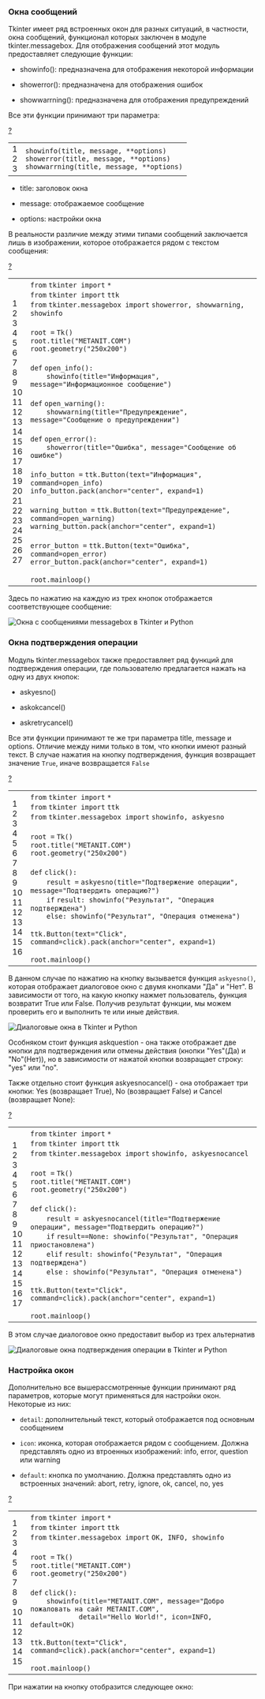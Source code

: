### Окна сообщений

Tkinter имеет ряд встроенных окон для разных ситуаций, в частности, окна сообщений, функционал которых заключен в модуле tkinter.messagebox. Для отображения сообщений этот модуль предоставляет следующие функции:

-   showinfo(): предназначена для отображения некоторой информации
    
-   showerror(): предназначена для отображения ошибок
    
-   showwarrning(): предназначена для отображения предупреждений
    

Все эти функции принимают три параметра:

[?](https://metanit.com/python/tkinter/5.2.php#)

<table border="0" cellpadding="0" cellspacing="0"><tbody><tr><td class="gutter"><div class="line number1 index0 alt2">1</div><div class="line number2 index1 alt1">2</div><div class="line number3 index2 alt2">3</div></td><td class="code"><div class="container"><div class="line number1 index0 alt2"><code class="py plain">showinfo(title, message, </code><code class="py keyword">*</code><code class="py keyword">*</code><code class="py plain">options)</code></div><div class="line number2 index1 alt1"><code class="py plain">showerror(title, message, </code><code class="py keyword">*</code><code class="py keyword">*</code><code class="py plain">options)</code></div><div class="line number3 index2 alt2"><code class="py plain">showwarrning(title, message, </code><code class="py keyword">*</code><code class="py keyword">*</code><code class="py plain">options)</code></div></div></td></tr></tbody></table>

-   title: заголовок окна
    
-   message: отображаемое сообщение
    
-   options: настройки окна
    

В реальности различие между этими типами сообщений заключается лишь в изображении, которое отображается рядом с текстом сообщения:

[?](https://metanit.com/python/tkinter/5.2.php#)

<table border="0" cellpadding="0" cellspacing="0"><tbody><tr><td class="gutter"><div class="line number1 index0 alt2">1</div><div class="line number2 index1 alt1">2</div><div class="line number3 index2 alt2">3</div><div class="line number4 index3 alt1">4</div><div class="line number5 index4 alt2">5</div><div class="line number6 index5 alt1">6</div><div class="line number7 index6 alt2">7</div><div class="line number8 index7 alt1">8</div><div class="line number9 index8 alt2">9</div><div class="line number10 index9 alt1">10</div><div class="line number11 index10 alt2">11</div><div class="line number12 index11 alt1">12</div><div class="line number13 index12 alt2">13</div><div class="line number14 index13 alt1">14</div><div class="line number15 index14 alt2">15</div><div class="line number16 index15 alt1">16</div><div class="line number17 index16 alt2">17</div><div class="line number18 index17 alt1">18</div><div class="line number19 index18 alt2">19</div><div class="line number20 index19 alt1">20</div><div class="line number21 index20 alt2">21</div><div class="line number22 index21 alt1">22</div><div class="line number23 index22 alt2">23</div><div class="line number24 index23 alt1">24</div><div class="line number25 index24 alt2">25</div><div class="line number26 index25 alt1">26</div><div class="line number27 index26 alt2">27</div></td><td class="code"><div class="container"><div class="line number1 index0 alt2"><code class="py keyword">from</code> <code class="py plain">tkinter </code><code class="py keyword">import</code> <code class="py keyword">*</code></div><div class="line number2 index1 alt1"><code class="py keyword">from</code> <code class="py plain">tkinter </code><code class="py keyword">import</code> <code class="py plain">ttk</code></div><div class="line number3 index2 alt2"><code class="py keyword">from</code> <code class="py plain">tkinter.messagebox </code><code class="py keyword">import</code> <code class="py plain">showerror, showwarning, showinfo</code></div><div class="line number4 index3 alt1">&nbsp;</div><div class="line number5 index4 alt2"><code class="py plain">root </code><code class="py keyword">=</code> <code class="py plain">Tk()</code></div><div class="line number6 index5 alt1"><code class="py plain">root.title(</code><code class="py string">"METANIT.COM"</code><code class="py plain">)</code></div><div class="line number7 index6 alt2"><code class="py plain">root.geometry(</code><code class="py string">"250x200"</code><code class="py plain">)</code></div><div class="line number8 index7 alt1">&nbsp;</div><div class="line number9 index8 alt2"><code class="py keyword">def</code> <code class="py plain">open_info():</code></div><div class="line number10 index9 alt1"><code class="py spaces">&nbsp;&nbsp;&nbsp;&nbsp;</code><code class="py plain">showinfo(title</code><code class="py keyword">=</code><code class="py string">"Информация"</code><code class="py plain">, message</code><code class="py keyword">=</code><code class="py string">"Информационное сообщение"</code><code class="py plain">)</code></div><div class="line number11 index10 alt2">&nbsp;</div><div class="line number12 index11 alt1"><code class="py keyword">def</code> <code class="py plain">open_warning():</code></div><div class="line number13 index12 alt2"><code class="py spaces">&nbsp;&nbsp;&nbsp;&nbsp;</code><code class="py plain">showwarning(title</code><code class="py keyword">=</code><code class="py string">"Предупреждение"</code><code class="py plain">, message</code><code class="py keyword">=</code><code class="py string">"Сообщение о предупреждении"</code><code class="py plain">)</code></div><div class="line number14 index13 alt1">&nbsp;</div><div class="line number15 index14 alt2"><code class="py keyword">def</code> <code class="py plain">open_error():</code></div><div class="line number16 index15 alt1"><code class="py spaces">&nbsp;&nbsp;&nbsp;&nbsp;</code><code class="py plain">showerror(title</code><code class="py keyword">=</code><code class="py string">"Ошибка"</code><code class="py plain">, message</code><code class="py keyword">=</code><code class="py string">"Сообщение об ошибке"</code><code class="py plain">)</code></div><div class="line number17 index16 alt2">&nbsp;</div><div class="line number18 index17 alt1"><code class="py plain">info_button </code><code class="py keyword">=</code> <code class="py plain">ttk.Button(text</code><code class="py keyword">=</code><code class="py string">"Информация"</code><code class="py plain">, command</code><code class="py keyword">=</code><code class="py plain">open_info)</code></div><div class="line number19 index18 alt2"><code class="py plain">info_button.pack(anchor</code><code class="py keyword">=</code><code class="py string">"center"</code><code class="py plain">, expand</code><code class="py keyword">=</code><code class="py value">1</code><code class="py plain">)</code></div><div class="line number20 index19 alt1">&nbsp;</div><div class="line number21 index20 alt2"><code class="py plain">warning_button </code><code class="py keyword">=</code> <code class="py plain">ttk.Button(text</code><code class="py keyword">=</code><code class="py string">"Предупреждение"</code><code class="py plain">, command</code><code class="py keyword">=</code><code class="py plain">open_warning)</code></div><div class="line number22 index21 alt1"><code class="py plain">warning_button.pack(anchor</code><code class="py keyword">=</code><code class="py string">"center"</code><code class="py plain">, expand</code><code class="py keyword">=</code><code class="py value">1</code><code class="py plain">)</code></div><div class="line number23 index22 alt2">&nbsp;</div><div class="line number24 index23 alt1"><code class="py plain">error_button </code><code class="py keyword">=</code> <code class="py plain">ttk.Button(text</code><code class="py keyword">=</code><code class="py string">"Ошибка"</code><code class="py plain">, command</code><code class="py keyword">=</code><code class="py plain">open_error)</code></div><div class="line number25 index24 alt2"><code class="py plain">error_button.pack(anchor</code><code class="py keyword">=</code><code class="py string">"center"</code><code class="py plain">, expand</code><code class="py keyword">=</code><code class="py value">1</code><code class="py plain">)</code></div><div class="line number26 index25 alt1">&nbsp;</div><div class="line number27 index26 alt2"><code class="py plain">root.mainloop()</code></div></div></td></tr></tbody></table>

Здесь по нажатию на каждую из трех кнопок отображается соответствующее сообщение:

![Окна с сообщениями messagebox в Tkinter и Python](https://metanit.com/python/tkinter/5.2.php./pics/3.3.png)

### Окна подтверждения операции

Модуль tkinter.messagebox также предоставляет ряд функций для подтверждения операции, где пользователю предлагается нажать на одну из двух кнопок:

-   askyesno()
    
-   askokcancel()
    
-   askretrycancel()
    

Все эти функции принимают те же три параметра title, message и options. Отличие между ними только в том, что кнопки имеют разный текст. В случае нажатия на кнопку подтверждения, функция возвращает значение `True`, иначе возвращается `False`

[?](https://metanit.com/python/tkinter/5.2.php#)

<table border="0" cellpadding="0" cellspacing="0"><tbody><tr><td class="gutter"><div class="line number1 index0 alt2">1</div><div class="line number2 index1 alt1">2</div><div class="line number3 index2 alt2">3</div><div class="line number4 index3 alt1">4</div><div class="line number5 index4 alt2">5</div><div class="line number6 index5 alt1">6</div><div class="line number7 index6 alt2">7</div><div class="line number8 index7 alt1">8</div><div class="line number9 index8 alt2">9</div><div class="line number10 index9 alt1">10</div><div class="line number11 index10 alt2">11</div><div class="line number12 index11 alt1">12</div><div class="line number13 index12 alt2">13</div><div class="line number14 index13 alt1">14</div><div class="line number15 index14 alt2">15</div><div class="line number16 index15 alt1">16</div></td><td class="code"><div class="container"><div class="line number1 index0 alt2"><code class="py keyword">from</code> <code class="py plain">tkinter </code><code class="py keyword">import</code> <code class="py keyword">*</code></div><div class="line number2 index1 alt1"><code class="py keyword">from</code> <code class="py plain">tkinter </code><code class="py keyword">import</code> <code class="py plain">ttk</code></div><div class="line number3 index2 alt2"><code class="py keyword">from</code> <code class="py plain">tkinter.messagebox </code><code class="py keyword">import</code> <code class="py plain">showinfo, askyesno</code></div><div class="line number4 index3 alt1">&nbsp;</div><div class="line number5 index4 alt2"><code class="py plain">root </code><code class="py keyword">=</code> <code class="py plain">Tk()</code></div><div class="line number6 index5 alt1"><code class="py plain">root.title(</code><code class="py string">"METANIT.COM"</code><code class="py plain">)</code></div><div class="line number7 index6 alt2"><code class="py plain">root.geometry(</code><code class="py string">"250x200"</code><code class="py plain">)</code></div><div class="line number8 index7 alt1">&nbsp;</div><div class="line number9 index8 alt2"><code class="py keyword">def</code> <code class="py plain">click():</code></div><div class="line number10 index9 alt1"><code class="py spaces">&nbsp;&nbsp;&nbsp;&nbsp;</code><code class="py plain">result </code><code class="py keyword">=</code> <code class="py plain">askyesno(title</code><code class="py keyword">=</code><code class="py string">"Подтвержение операции"</code><code class="py plain">, message</code><code class="py keyword">=</code><code class="py string">"Подтвердить операцию?"</code><code class="py plain">)</code></div><div class="line number11 index10 alt2"><code class="py spaces">&nbsp;&nbsp;&nbsp;&nbsp;</code><code class="py keyword">if</code> <code class="py plain">result: showinfo(</code><code class="py string">"Результат"</code><code class="py plain">, </code><code class="py string">"Операция подтверждена"</code><code class="py plain">)</code></div><div class="line number12 index11 alt1"><code class="py spaces">&nbsp;&nbsp;&nbsp;&nbsp;</code><code class="py keyword">else</code><code class="py plain">: showinfo(</code><code class="py string">"Результат"</code><code class="py plain">, </code><code class="py string">"Операция отменена"</code><code class="py plain">)</code></div><div class="line number13 index12 alt2">&nbsp;</div><div class="line number14 index13 alt1"><code class="py plain">ttk.Button(text</code><code class="py keyword">=</code><code class="py string">"Click"</code><code class="py plain">, command</code><code class="py keyword">=</code><code class="py plain">click).pack(anchor</code><code class="py keyword">=</code><code class="py string">"center"</code><code class="py plain">, expand</code><code class="py keyword">=</code><code class="py value">1</code><code class="py plain">)</code></div><div class="line number15 index14 alt2">&nbsp;</div><div class="line number16 index15 alt1"><code class="py plain">root.mainloop()</code></div></div></td></tr></tbody></table>

В данном случае по нажатию на кнопку вызывается функция `askyesno()`, которая отображает диалоговое окно с двумя кнопками "Да" и "Нет". В зависимости от того, на какую кнопку нажмет пользователь, функция возвратит True или False. Получив результат функции, мы можем проверить его и выполнить те или иные действия.

![Диалоговые окна в Tkinter и Python](https://metanit.com/python/tkinter/5.2.php./pics/3.4.png)

Особняком стоит функция askquestion - она также отображает две кнопки для подтверждения или отмены действия (кнопки "Yes"(Да) и "No"(Нет)), но в зависимости от нажатой кнопки возвращает строку: "yes" или "no".

Также отдельно стоит функция askyesnocancel() - она отображает три кнопки: Yes (возвращает True), No (возвращает False) и Cancel (возвращает None):

[?](https://metanit.com/python/tkinter/5.2.php#)

<table border="0" cellpadding="0" cellspacing="0"><tbody><tr><td class="gutter"><div class="line number1 index0 alt2">1</div><div class="line number2 index1 alt1">2</div><div class="line number3 index2 alt2">3</div><div class="line number4 index3 alt1">4</div><div class="line number5 index4 alt2">5</div><div class="line number6 index5 alt1">6</div><div class="line number7 index6 alt2">7</div><div class="line number8 index7 alt1">8</div><div class="line number9 index8 alt2">9</div><div class="line number10 index9 alt1">10</div><div class="line number11 index10 alt2">11</div><div class="line number12 index11 alt1">12</div><div class="line number13 index12 alt2">13</div><div class="line number14 index13 alt1">14</div><div class="line number15 index14 alt2">15</div><div class="line number16 index15 alt1">16</div><div class="line number17 index16 alt2">17</div></td><td class="code"><div class="container"><div class="line number1 index0 alt2"><code class="py keyword">from</code> <code class="py plain">tkinter </code><code class="py keyword">import</code> <code class="py keyword">*</code></div><div class="line number2 index1 alt1"><code class="py keyword">from</code> <code class="py plain">tkinter </code><code class="py keyword">import</code> <code class="py plain">ttk</code></div><div class="line number3 index2 alt2"><code class="py keyword">from</code> <code class="py plain">tkinter.messagebox </code><code class="py keyword">import</code> <code class="py plain">showinfo, askyesnocancel</code></div><div class="line number4 index3 alt1">&nbsp;</div><div class="line number5 index4 alt2"><code class="py plain">root </code><code class="py keyword">=</code> <code class="py plain">Tk()</code></div><div class="line number6 index5 alt1"><code class="py plain">root.title(</code><code class="py string">"METANIT.COM"</code><code class="py plain">)</code></div><div class="line number7 index6 alt2"><code class="py plain">root.geometry(</code><code class="py string">"250x200"</code><code class="py plain">)</code></div><div class="line number8 index7 alt1">&nbsp;</div><div class="line number9 index8 alt2"><code class="py keyword">def</code> <code class="py plain">click():</code></div><div class="line number10 index9 alt1"><code class="py spaces">&nbsp;&nbsp;&nbsp;&nbsp;</code><code class="py plain">result </code><code class="py keyword">=</code>&nbsp; <code class="py plain">askyesnocancel(title</code><code class="py keyword">=</code><code class="py string">"Подтвержение операции"</code><code class="py plain">, message</code><code class="py keyword">=</code><code class="py string">"Подтвердить операцию?"</code><code class="py plain">)</code></div><div class="line number11 index10 alt2"><code class="py spaces">&nbsp;&nbsp;&nbsp;&nbsp;</code><code class="py keyword">if</code> <code class="py plain">result</code><code class="py keyword">=</code><code class="py keyword">=</code><code class="py color1">None</code><code class="py plain">: showinfo(</code><code class="py string">"Результат"</code><code class="py plain">, </code><code class="py string">"Операция приостановлена"</code><code class="py plain">)</code></div><div class="line number12 index11 alt1"><code class="py spaces">&nbsp;&nbsp;&nbsp;&nbsp;</code><code class="py keyword">elif</code> <code class="py plain">result: showinfo(</code><code class="py string">"Результат"</code><code class="py plain">, </code><code class="py string">"Операция подтверждена"</code><code class="py plain">)</code></div><div class="line number13 index12 alt2"><code class="py spaces">&nbsp;&nbsp;&nbsp;&nbsp;</code><code class="py keyword">else</code> <code class="py plain">: showinfo(</code><code class="py string">"Результат"</code><code class="py plain">, </code><code class="py string">"Операция отменена"</code><code class="py plain">)</code></div><div class="line number14 index13 alt1">&nbsp;</div><div class="line number15 index14 alt2"><code class="py plain">ttk.Button(text</code><code class="py keyword">=</code><code class="py string">"Click"</code><code class="py plain">, command</code><code class="py keyword">=</code><code class="py plain">click).pack(anchor</code><code class="py keyword">=</code><code class="py string">"center"</code><code class="py plain">, expand</code><code class="py keyword">=</code><code class="py value">1</code><code class="py plain">)</code></div><div class="line number16 index15 alt1">&nbsp;</div><div class="line number17 index16 alt2"><code class="py plain">root.mainloop()</code></div></div></td></tr></tbody></table>

В этом случае диалоговое окно предоставит выбор из трех альтернатив

![Диалоговые окна подтверждения операции в Tkinter и Python](https://metanit.com/python/tkinter/5.2.php./pics/3.5.png)

### Настройка окон

Дополнительно все вышерассмотренные функции принимают ряд параметров, которые могут применяться для настройки окон. Некоторые из них:

-   `detail`: дополнительный текст, который отображается под основным сообщением
    
-   `icon`: иконка, которая отображается рядом с сообщением. Должна представлять одно из втроенных изображений: info, error, question или warning
    
-   `default`: кнопка по умолчанию. Должна представлять одно из встроенных значений: abort, retry, ignore, ok, cancel, no, yes
    

[?](https://metanit.com/python/tkinter/5.2.php#)

<table border="0" cellpadding="0" cellspacing="0"><tbody><tr><td class="gutter"><div class="line number1 index0 alt2">1</div><div class="line number2 index1 alt1">2</div><div class="line number3 index2 alt2">3</div><div class="line number4 index3 alt1">4</div><div class="line number5 index4 alt2">5</div><div class="line number6 index5 alt1">6</div><div class="line number7 index6 alt2">7</div><div class="line number8 index7 alt1">8</div><div class="line number9 index8 alt2">9</div><div class="line number10 index9 alt1">10</div><div class="line number11 index10 alt2">11</div><div class="line number12 index11 alt1">12</div><div class="line number13 index12 alt2">13</div><div class="line number14 index13 alt1">14</div><div class="line number15 index14 alt2">15</div></td><td class="code"><div class="container"><div class="line number1 index0 alt2"><code class="py keyword">from</code> <code class="py plain">tkinter </code><code class="py keyword">import</code> <code class="py keyword">*</code></div><div class="line number2 index1 alt1"><code class="py keyword">from</code> <code class="py plain">tkinter </code><code class="py keyword">import</code> <code class="py plain">ttk</code></div><div class="line number3 index2 alt2"><code class="py keyword">from</code> <code class="py plain">tkinter.messagebox </code><code class="py keyword">import</code> <code class="py plain">OK, INFO, showinfo</code></div><div class="line number4 index3 alt1">&nbsp;</div><div class="line number5 index4 alt2"><code class="py plain">root </code><code class="py keyword">=</code> <code class="py plain">Tk()</code></div><div class="line number6 index5 alt1"><code class="py plain">root.title(</code><code class="py string">"METANIT.COM"</code><code class="py plain">)</code></div><div class="line number7 index6 alt2"><code class="py plain">root.geometry(</code><code class="py string">"250x200"</code><code class="py plain">)</code></div><div class="line number8 index7 alt1">&nbsp;</div><div class="line number9 index8 alt2"><code class="py keyword">def</code> <code class="py plain">click():</code></div><div class="line number10 index9 alt1"><code class="py spaces">&nbsp;&nbsp;&nbsp;&nbsp;</code><code class="py plain">showinfo(title</code><code class="py keyword">=</code><code class="py string">"METANIT.COM"</code><code class="py plain">, message</code><code class="py keyword">=</code><code class="py string">"Добро пожаловать на сайт METANIT.COM"</code><code class="py plain">,</code></div><div class="line number11 index10 alt2"><code class="py spaces">&nbsp;&nbsp;&nbsp;&nbsp;&nbsp;&nbsp;&nbsp;&nbsp;&nbsp;&nbsp;&nbsp;&nbsp;</code><code class="py plain">detail</code><code class="py keyword">=</code><code class="py string">"Hello World!"</code><code class="py plain">, icon</code><code class="py keyword">=</code><code class="py plain">INFO, default</code><code class="py keyword">=</code><code class="py plain">OK)</code></div><div class="line number12 index11 alt1">&nbsp;</div><div class="line number13 index12 alt2"><code class="py plain">ttk.Button(text</code><code class="py keyword">=</code><code class="py string">"Click"</code><code class="py plain">, command</code><code class="py keyword">=</code><code class="py plain">click).pack(anchor</code><code class="py keyword">=</code><code class="py string">"center"</code><code class="py plain">, expand</code><code class="py keyword">=</code><code class="py value">1</code><code class="py plain">)</code></div><div class="line number14 index13 alt1">&nbsp;</div><div class="line number15 index14 alt2"><code class="py plain">root.mainloop()</code></div></div></td></tr></tbody></table>

При нажатии на кнопку отобразится следующее окно: